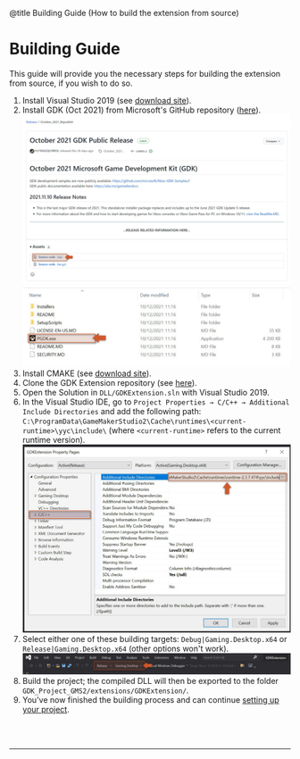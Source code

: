 @title Building Guide (How to build the extension from source)

# Building Guide

This guide will provide you the necessary steps for building the extension from source, if you wish to do so.

1. Install Visual Studio 2019 (see [download site](https://visualstudio.microsoft.com/downloads/)).
2. Install GDK (Oct 2021) from Microsoft's GitHub repository ([here](https://github.com/microsoft/GDK/releases/tag/October_2021_Republish)).<br>
![](assets/gdk_download.jpg) 
![](assets/gdk_install.jpg)
3. Install CMAKE (see [download site](https://cmake.org/download/)).
4. Clone the GDK Extension repository (see [here](https://github.com/YoYoGames/GDKExtension)).
5. Open the Solution in `DLL/GDKExtension.sln` with Visual Studio 2019.
6. In the Visual Studio IDE, go to `Project Properties → C/C++ → Additional Include Directories` and add the following path: `C:\ProgramData\GameMakerStudio2\Cache\runtimes\<current-runtime>\yyc\include\` (where `<current-runtime>` refers to the current runtime version).<br>
![](assets/visual_studio_properties.jpg)
7. Select either one of these building targets: `Debug|Gaming.Desktop.x64` or `Release|Gaming.Desktop.x64` (other options won't work).<br>
![](assets/visual_studio_target.jpg)
8. Build the project; the compiled DLL will then be exported to the folder `GDK_Project_GMS2/extensions/GDKExtension/`.
9. You've now finished the building process and can continue [setting up your project](GDK-Extension-Guides#GDK_Extension_Guides).


<br><br>

---